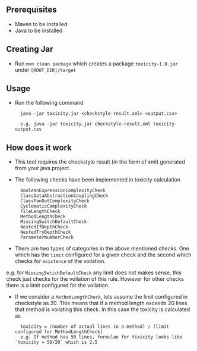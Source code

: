 ## Prerequisites

* Maven to be installed
* Java to be installed

## Creating Jar

* Run `mvn clean package` which creates a package `toxicity-1.0.jar` under `[ROOT_DIR]/target`

## Usage


* Run the following command 

        java -jar toxicity.jar <checkstyle-result.xml> <output.csv>

        e.g. java -jar toxicity.jar checkstyle-result.xml toxicity-output.csv

## How does it work


* This tool requires the checkstyle result (in the form of xml) generated from your java project.
* The following checks have been implemented in toxicity calculation 
        
        BooleanExpressionComplexityCheck
        ClassDataAbstractionCouplingCheck
        ClassFanOutComplexityCheck
        CyclomaticComplexityCheck
        FileLengthCheck
        MethodLengthCheck
        MissingSwitchDefaultCheck
        NestedIfDepthCheck
        NestedTryDepthCheck
        ParameterNumberCheck

* There are two types of categories in the above mentioned checks. One which has the `limit` configured for a given check and the second which checks for `existence` of the voilation.

e.g. for `MissingSwtichDefaultCheck` any limit does not makes sense, this check just checks for the voilation of this rule. However for other checks there is a limit configured for the voilation.

* If we consider a `MethodLengthCheck`, lets assume the limit configured in checkstyle as 20. This means that if a method length exceeds 20 lines that method is voilating this check. In this case the toxicity is calculated as 

        toxicity = (number of actual lines in a method) / (limit configured for MethodLengthCheck)
        e.g. If method has 50 lines, formulae for tixicity looks like `toxicity = 50/20` which is 2.5

        